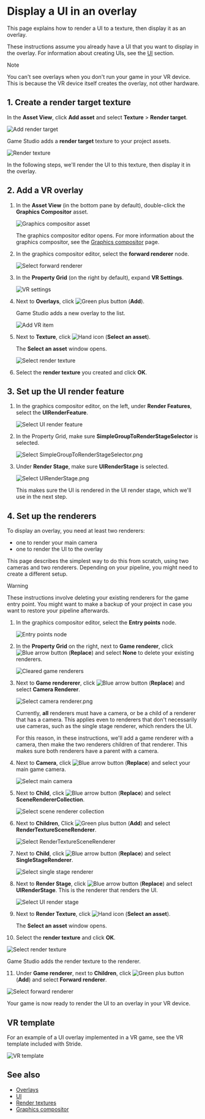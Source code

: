 # Display a UI in an overlay

This page explains how to render a UI to a texture, then display it as an overlay.

These instructions assume you already have a UI that you want to display in the overlay. For information about creating UIs, see the [UI](../ui/index.md) section.

> [!Note]
> You can't see overlays when you don't run your game in your VR device. This is because the VR device itself creates the overlay, not other hardware.

## 1. Create a render target texture

In the **Asset View**, click **Add asset** and select **Texture** > **Render target**.

![Add render target](../graphics/graphics-compositor/media/add-render-target.png)

Game Studio adds a **render target** texture to your project assets.

![Render texture](../graphics/graphics-compositor/media/render-target-texture-in-asset-view.png)

In the following steps, we'll render the UI to this texture, then display it in the overlay.

## 2. Add a VR overlay

1. In the **Asset View** (in the bottom pane by default), double-click the **Graphics Compositor** asset.

   ![Graphics compositor asset](../graphics/graphics-compositor/media/graphics-compositor-asset.png)

   The graphics compositor editor opens. For more information about the graphics compositor, see the [Graphics compositor](../graphics/graphics-compositor/index.md) page.

2. In the graphics compositor editor, select the **forward renderer** node.

   ![Select forward renderer](media/select-forward-renderer.png)

3. In the **Property Grid** (on the right by default), expand **VR Settings**.

   ![VR settings](media/vr-settings.png)

4. Next to **Overlays**, click ![Green plus button](~/manual/game-studio/media/green-plus-icon.png) (**Add**).

   Game Studio adds a new overlay to the list.

   ![Add VR item](media/add-overlay.png)

5. Next to **Texture**, click ![Hand icon](~/manual/game-studio/media/hand-icon.png) (**Select an asset**).

   The **Select an asset** window opens.

   ![Select render texture](../graphics/graphics-compositor/media/select-render-frame.png)

6. Select the **render texture** you created and click **OK**.

## 3. Set up the UI render feature

1. In the graphics compositor editor, on the left, under **Render Features**, select the **UIRenderFeature**.

   ![Select UI render feature](media/select-UI-render-feature.png)

2. In the Property Grid, make sure **SimpleGroupToRenderStageSelector** is selected.

   ![Select SimpleGroupToRenderStageSelector.png](media/select-SimpleGroupToRenderStageSelector.png)

3. Under **Render Stage**, make sure **UIRenderStage** is selected.

   ![Select UIRenderStage.png](media/select-UIRenderStage.png)

   This makes sure the UI is rendered in the UI render stage, which we'll use in the next step.

## 4. Set up the renderers

To display an overlay, you need at least two renderers:

* one to render your main camera
* one to render the UI to the overlay

This page describes the simplest way to do this from scratch, using two cameras and two renderers. Depending on your pipeline, you might need to create a different setup.

> [!Warning]
> These instructions involve deleting your existing renderers for the game entry point. You might want to make a backup of your project in case you want to restore your pipeline afterwards.

1. In the graphics compositor editor, select the **Entry points** node.

   ![Entry points node](../graphics/graphics-compositor/media/entry-points-node.png)

2. In the **Property Grid** on the right, next to **Game renderer**, click ![Blue arrow button](~/manual/game-studio/media/blue-arrow-icon.png) (**Replace**) and select **None** to delete your existing renderers.

   ![Cleared game renderers](../graphics/graphics-compositor/media/game-renderers-cleared.png)

3. Next to **Game rendererer**, click ![Blue arrow button](~/manual/game-studio/media/blue-arrow-icon.png) (**Replace**) and select **Camera Renderer**.

   ![Select camera renderer.png](media/select-camera-renderer.png)

   Currently, **all** renderers must have a camera, or be a child of a renderer that has a camera. This applies even to renderers that don't necessarily use cameras, such as the single stage renderer, which renders the UI.

   For this reason, in these instructions, we'll add a game renderer with a camera, then make the two renderers children of that renderer. This makes sure both renderers have a parent with a camera.

4. Next to **Camera**, click ![Blue arrow button](~/manual/game-studio/media/blue-arrow-icon.png) (**Replace**) and select your main game camera.

   ![Select main camera](media/select-main-camera.png)

5. Next to **Child**, click ![Blue arrow button](~/manual/game-studio/media/blue-arrow-icon.png) (**Replace**) and select **SceneRendererCollection**.

   ![Select scene renderer collection](media/select-scene-renderer-collection.png)

6. Next to **Children**, Click ![Green plus button](~/manual/game-studio/media/green-plus-icon.png) (**Add**) and select **RenderTextureSceneRenderer**.

   ![Select RenderTextureSceneRenderer](media/select-RenderTextureSceneRenderer.png)

7. Next to **Child**, click ![Blue arrow button](~/manual/game-studio/media/blue-arrow-icon.png) (**Replace**) and select **SingleStageRenderer**.

   ![Select single stage renderer](media/select-single-stage-renderer.png)

8. Next to **Render Stage**, click ![Blue arrow button](~/manual/game-studio/media/blue-arrow-icon.png) (**Replace**) and select **UIRenderStage**. This is the renderer that renders the UI.

   ![Select UI render stage](media/select-UI-render-stage.png)

9. Next to **Render Texture**, click ![Hand icon](~/manual/game-studio/media/hand-icon.png) (**Select an asset**).

   The **Select an asset** window opens.

10. Select the **render texture** and click **OK**.

   ![Select render texture](../graphics/graphics-compositor/media/select-render-frame.png)

   Game Studio adds the render texture to the renderer.

11. Under **Game renderer**, next to **Children**, click ![Green plus button](~/manual/game-studio/media/green-plus-icon.png) (**Add**) and select **Forward renderer**.

   ![Select forward renderer](media/overlay-select-forward-renderer.png)

Your game is now ready to render the UI to an overlay in your VR device.

## VR template

For an example of a UI overlay implemented in a VR game, see the VR template included with Stride.

![VR template](media/template-virtual-reality.png)

## See also

* [Overlays](overlays.md)
* [UI](../ui/index.md)
* [Render textures](../graphics/graphics-compositor/render-textures.md)
* [Graphics compositor](../graphics/graphics-compositor/index.md)
